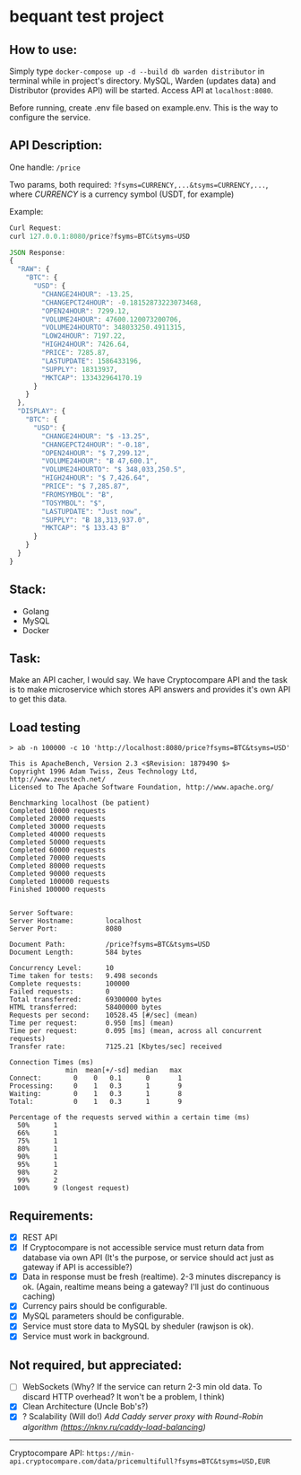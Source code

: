 # bequant test project

## How to use:

Simply type `docker-compose up -d --build db warden distributor` in terminal while in project's directory.
MySQL, Warden (updates data) and Distributor (provides API) will be started.
Access API at `localhost:8080`.

Before running, create .env file based on example.env. This is the way to configure the service.

## API Description:

One handle: `/price`

Two params, both required: `?fsyms=CURRENCY,...&tsyms=CURRENCY,...`, where *CURRENCY* is a currency symbol (USDT, for example)

Example:

```js
Curl Request:
curl 127.0.0.1:8080/price?fsyms=BTC&tsyms=USD

JSON Response:
{
  "RAW": {
    "BTC": {
      "USD": {
        "CHANGE24HOUR": -13.25,
        "CHANGEPCT24HOUR": -0.18152873223073468,
        "OPEN24HOUR": 7299.12,
        "VOLUME24HOUR": 47600.120073200706,
        "VOLUME24HOURTO": 348033250.4911315,
        "LOW24HOUR": 7197.22,
        "HIGH24HOUR": 7426.64,
        "PRICE": 7285.87,
        "LASTUPDATE": 1586433196,
        "SUPPLY": 18313937,
        "MKTCAP": 133432964170.19
      }
    }
  },
  "DISPLAY": {
    "BTC": {
      "USD": {
        "CHANGE24HOUR": "$ -13.25",
        "CHANGEPCT24HOUR": "-0.18",
        "OPEN24HOUR": "$ 7,299.12",
        "VOLUME24HOUR": "Ƀ 47,600.1",
        "VOLUME24HOURTO": "$ 348,033,250.5",
        "HIGH24HOUR": "$ 7,426.64",
        "PRICE": "$ 7,285.87",
        "FROMSYMBOL": "Ƀ",
        "TOSYMBOL": "$",
        "LASTUPDATE": "Just now",
        "SUPPLY": "Ƀ 18,313,937.0",
        "MKTCAP": "$ 133.43 B"
      }
    }
  }
}
```

## Stack:

- Golang
- MySQL
- Docker

## Task:

Make an API cacher, I would say. We have Cryptocompare API and the task is to make
microservice which stores API answers and provides it's own API to get this data.

## Load testing

```
> ab -n 100000 -c 10 'http://localhost:8080/price?fsyms=BTC&tsyms=USD'

This is ApacheBench, Version 2.3 <$Revision: 1879490 $>
Copyright 1996 Adam Twiss, Zeus Technology Ltd, http://www.zeustech.net/
Licensed to The Apache Software Foundation, http://www.apache.org/

Benchmarking localhost (be patient)
Completed 10000 requests
Completed 20000 requests
Completed 30000 requests
Completed 40000 requests
Completed 50000 requests
Completed 60000 requests
Completed 70000 requests
Completed 80000 requests
Completed 90000 requests
Completed 100000 requests
Finished 100000 requests


Server Software:        
Server Hostname:        localhost
Server Port:            8080

Document Path:          /price?fsyms=BTC&tsyms=USD
Document Length:        584 bytes

Concurrency Level:      10
Time taken for tests:   9.498 seconds
Complete requests:      100000
Failed requests:        0
Total transferred:      69300000 bytes
HTML transferred:       58400000 bytes
Requests per second:    10528.45 [#/sec] (mean)
Time per request:       0.950 [ms] (mean)
Time per request:       0.095 [ms] (mean, across all concurrent requests)
Transfer rate:          7125.21 [Kbytes/sec] received

Connection Times (ms)
              min  mean[+/-sd] median   max
Connect:        0    0   0.1      0       1
Processing:     0    1   0.3      1       9
Waiting:        0    1   0.3      1       8
Total:          0    1   0.3      1       9

Percentage of the requests served within a certain time (ms)
  50%      1
  66%      1
  75%      1
  80%      1
  90%      1
  95%      1
  98%      2
  99%      2
 100%      9 (longest request)
```

## Requirements:

- [X] REST API
- [X] If Cryptocompare is not accessible service must return data from database via own API
(It's the purpose, or service should act just as gateway if API is accessible?)
- [X] Data in response must be fresh (realtime). 2-3 minutes discrepancy is ok.
(Again, realtime means being a gateway? I'll just do continuous caching)
- [X] Currency pairs should be configurable.
- [X] MySQL parameters should be configurable.
- [X] Service must store data to MySQL by sheduler (rawjson is ok).
- [X] Service must work in background.

## Not required, but appreciated:

- [ ] WebSockets (Why? If the service can return 2-3 min old data. To discard HTTP overhead? It won't be a problem, I think)
- [X] Clean Architecture (Uncle Bob's?)
- [X] ? Scalability (Will do!) *Add Caddy server proxy with Round-Robin algorithm (https://nknv.ru/caddy-load-balancing)*

---

Cryptocompare API: `https://min-api.cryptocompare.com/data/pricemultifull?fsyms=BTC&tsyms=USD,EUR`
